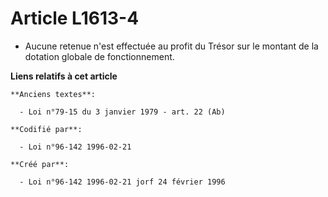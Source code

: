 # Article L1613-4

- Aucune retenue n'est effectuée au profit du Trésor sur le montant de la dotation globale de fonctionnement.

**Liens relatifs à cet article**

	**Anciens textes**:

	  - Loi n°79-15 du 3 janvier 1979 - art. 22 (Ab)

	**Codifié par**:

	  - Loi n°96-142 1996-02-21

	**Créé par**:

	  - Loi n°96-142 1996-02-21 jorf 24 février 1996
